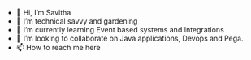 - 👋 Hi, I’m Savitha
- 👀 I’m technical savvy and gardening
- 🌱 I’m currently learning Event based systems and Integrations
- 💞️ I’m looking to collaborate on Java applications, Devops and Pega.
- 📫 How to reach me here

<!---
savitha2608/savitha2608 is a ✨ special ✨ repository because its `README.md` (this file) appears on your GitHub profile.
You can click the Preview link to take a look at your changes.
--->
